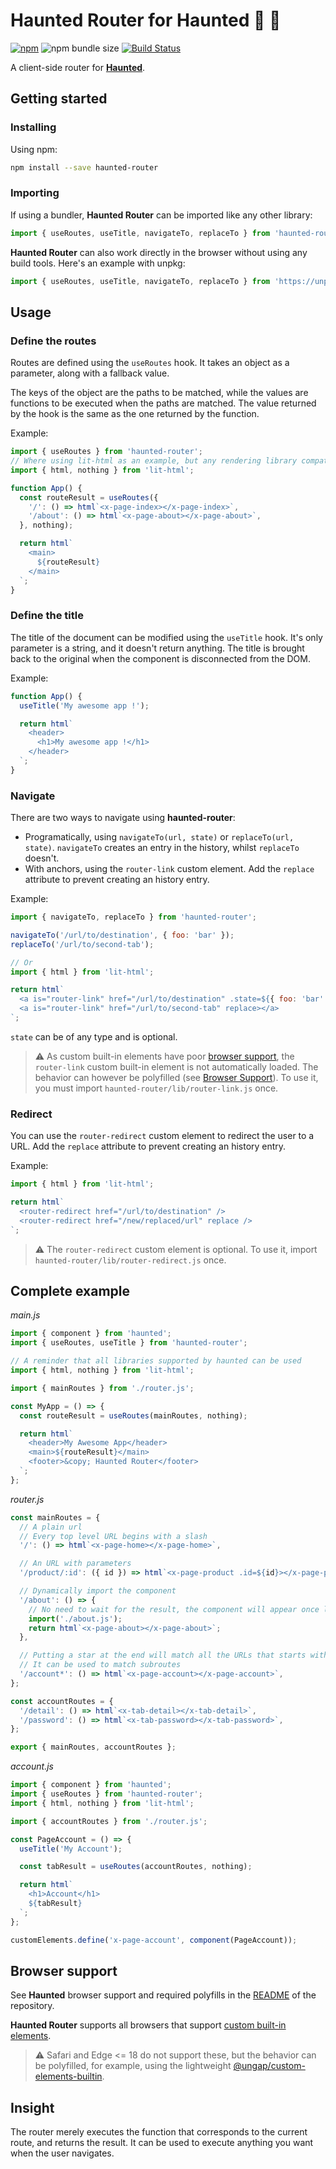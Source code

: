 # Haunted Router for Haunted 🦇 🎃

[![npm](https://img.shields.io/npm/v/haunted-router)](https://npm.im/haunted-router)
![npm bundle size](https://img.shields.io/bundlephobia/minzip/haunted-router)
[![Build Status](https://travis-ci.org/Gladear/haunted-router.svg?branch=master)](https://travis-ci.org/Gladear/haunted-router)

A client-side router for [**Haunted**](https://github.com/matthewp/haunted).

## Getting started

### Installing

Using npm:
```bash
npm install --save haunted-router
```

### Importing

If using a bundler, **Haunted Router** can be imported like any other library:
```javascript
import { useRoutes, useTitle, navigateTo, replaceTo } from 'haunted-router';
```

**Haunted Router** can also work directly in the browser without using any build tools. Here's an example with unpkg:
```javascript
import { useRoutes, useTitle, navigateTo, replaceTo } from 'https://unpkg.com/haunted-router?module';
```

## Usage

### Define the routes

Routes are defined using the `useRoutes` hook.
It takes an object as a parameter, along with a fallback value.

The keys of the object are the paths to be matched, while the values are functions to be executed when the paths are matched.
The value returned by the hook is the same as the one returned by the function.

Example:
```javascript
import { useRoutes } from 'haunted-router';
// Where using lit-html as an example, but any rendering library compatible with haunted will do
import { html, nothing } from 'lit-html';

function App() {
  const routeResult = useRoutes({
    '/': () => html`<x-page-index></x-page-index>`,
    '/about': () => html`<x-page-about></x-page-about>`,
  }, nothing);

  return html`
    <main>
      ${routeResult}
    </main>
  `;
}
```

### Define the title

The title of the document can be modified using the `useTitle` hook.
It's only parameter is a string, and it doesn't return anything.
The title is brought back to the original when the component is disconnected from the DOM.

Example:
```javascript
function App() {
  useTitle('My awesome app !');

  return html`
    <header>
      <h1>My awesome app !</h1>
    </header>
  `;
}
```

### Navigate

There are two ways to navigate using **haunted-router**:
- Programatically, using `navigateTo(url, state)` or `replaceTo(url, state)`. `navigateTo` creates an entry in the history, whilst `replaceTo` doesn't.
- With anchors, using the `router-link` custom element. Add the `replace` attribute to prevent creating an history entry.

Example:
```javascript
import { navigateTo, replaceTo } from 'haunted-router';

navigateTo('/url/to/destination', { foo: 'bar' });
replaceTo('/url/to/second-tab');

// Or
import { html } from 'lit-html';

return html`
  <a is="router-link" href="/url/to/destination" .state=${{ foo: 'bar' }}></a>
  <a is="router-link" href="/url/to/second-tab" replace></a>
`;
```
`state` can be of any type and is optional.

> ⚠️ As custom built-in elements have poor [browser support](https://caniuse.com/#feat=mdn-api_customelementregistry_builtin), the `router-link` custom built-in element is not automatically loaded. The behavior can however be polyfilled (see [Browser Support](#browser-support)). To use it, you must import `haunted-router/lib/router-link.js` once.

### Redirect

You can use the `router-redirect` custom element to redirect the user to a URL.
Add the `replace` attribute to prevent creating an history entry.

Example:
```javascript
import { html } from 'lit-html';

return html`
  <router-redirect href="/url/to/destination" />
  <router-redirect href="/new/replaced/url" replace />
`;
```

> ⚠️ The `router-redirect` custom element is optional. To use it, import `haunted-router/lib/router-redirect.js` once.

## Complete example

_main.js_
```javascript
import { component } from 'haunted';
import { useRoutes, useTitle } from 'haunted-router';

// A reminder that all libraries supported by haunted can be used
import { html, nothing } from 'lit-html';

import { mainRoutes } from './router.js';

const MyApp = () => {
  const routeResult = useRoutes(mainRoutes, nothing);

  return html`
    <header>My Awesome App</header>
    <main>${routeResult}</main>
    <footer>&copy; Haunted Router</footer>
  `;
};
```

_router.js_
```javascript
const mainRoutes = {
  // A plain url
  // Every top level URL begins with a slash
  '/': () => html`<x-page-home></x-page-home>`,

  // An URL with parameters
  '/product/:id': ({ id }) => html`<x-page-product .id=${id}></x-page-product>`,

  // Dynamically import the component
  '/about': () => {
    // No need to wait for the result, the component will appear once loaded
    import('./about.js');
    return html`<x-page-about></x-page-about>`;
  },

  // Putting a star at the end will match all the URLs that starts with the string
  // It can be used to match subroutes
  '/account*': () => html`<x-page-account></x-page-account>`,
};

const accountRoutes = {
  '/detail': () => html`<x-tab-detail></x-tab-detail>`,
  '/password': () => html`<x-tab-password></x-tab-password>`,
};

export { mainRoutes, accountRoutes };
```

_account.js_
```javascript
import { component } from 'haunted';
import { useRoutes } from 'haunted-router';
import { html, nothing } from 'lit-html';

import { accountRoutes } from './router.js';

const PageAccount = () => {
  useTitle('My Account');

  const tabResult = useRoutes(accountRoutes, nothing);

  return html`
    <h1>Account</h1>
    ${tabResult}
  `;
};

customElements.define('x-page-account', component(PageAccount));
```

## Browser support

See **Haunted** browser support and required polyfills in the [README](https://github.com/matthewp/haunted#use) of the repository.

**Haunted Router** supports all browsers that support [custom built-in elements](https://developer.mozilla.org/en-US/docs/Web/API/CustomElementRegistry#Browser_compatibility).
> ⚠️ Safari and Edge <= 18 do not support these, but the behavior can be polyfilled, for example, using the lightweight [@ungap/custom-elements-builtin](https://github.com/ungap/custom-elements-builtin).

## Insight
The router merely executes the function that corresponds to the current route, and returns the result.
It can be used to execute anything you want when the user navigates.

